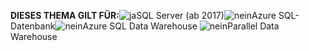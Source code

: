 <Token>**DIESES THEMA GILT FÜR:**![ja](media/yes.png)SQL Server (ab 2017)![nein](media/no.png)Azure SQL-Datenbank![nein](media/no.png)Azure SQL Data Warehouse ![nein](media/no.png)Parallel Data Warehouse </Token>